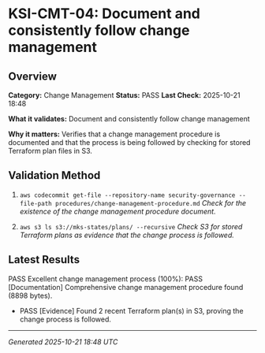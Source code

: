 # KSI-CMT-04: Document and consistently follow change management

## Overview

**Category:** Change Management
**Status:** PASS
**Last Check:** 2025-10-21 18:48

**What it validates:** Document and consistently follow change management

**Why it matters:** Verifies that a change management procedure is documented and that the process is being followed by checking for stored Terraform plan files in S3.

## Validation Method

1. `aws codecommit get-file --repository-name security-governance --file-path procedures/change-management-procedure.md`
   *Check for the existence of the change management procedure document.*

2. `aws s3 ls s3://mks-states/plans/ --recursive`
   *Check S3 for stored Terraform plans as evidence that the change process is followed.*

## Latest Results

PASS Excellent change management process (100%): PASS [Documentation] Comprehensive change management procedure found (8898 bytes).
- PASS [Evidence] Found 2 recent Terraform plan(s) in S3, proving the change process is followed.

---
*Generated 2025-10-21 18:48 UTC*